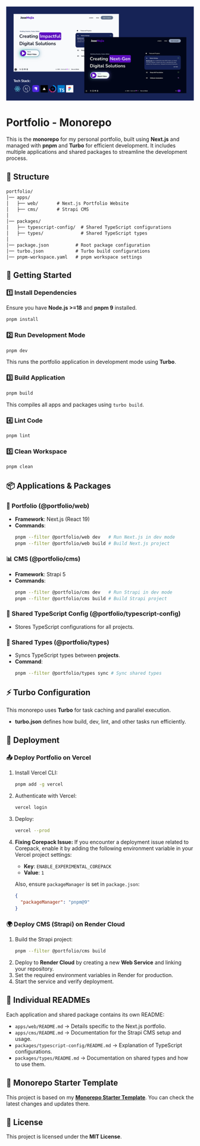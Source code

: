 ![Portfolio Banner](https://raw.githubusercontent.com/jamc96/portfolio/refs/heads/main/assets/project-banner.png)

# Portfolio - Monorepo

This is the **monorepo** for my personal portfolio, built using **Next.js** and managed with **pnpm** and **Turbo** for efficient development. It includes multiple applications and shared packages to streamline the development process.

## 📁 Structure

```
portfolio/
│── apps/
│   ├── web/       # Next.js Portfolio Website
│   ├── cms/       # Strapi CMS
│
│── packages/
│   ├── typescript-config/  # Shared TypeScript configurations
│   ├── types/              # Shared TypeScript types
│
│── package.json          # Root package configuration
│── turbo.json            # Turbo build configurations
│── pnpm-workspace.yaml   # pnpm workspace settings
```

## 🚀 Getting Started

### 1️⃣ Install Dependencies

Ensure you have **Node.js >=18** and **pnpm 9** installed.

```sh
pnpm install
```

### 2️⃣ Run Development Mode

```sh
pnpm dev
```

This runs the portfolio application in development mode using **Turbo**.

### 3️⃣ Build Application

```sh
pnpm build
```

This compiles all apps and packages using `turbo build`.

### 4️⃣ Lint Code

```sh
pnpm lint
```

### 5️⃣ Clean Workspace

```sh
pnpm clean
```

## 📦 Applications & Packages

### 🎨 Portfolio (@portfolio/web)

- **Framework**: Next.js (React 19)
- **Commands**:
  ```sh
  pnpm --filter @portfolio/web dev   # Run Next.js in dev mode
  pnpm --filter @portfolio/web build # Build Next.js project
  ```

### 📊 CMS (@portfolio/cms)

- **Framework**: Strapi 5
- **Commands**:
  ```sh
  pnpm --filter @portfolio/cms dev   # Run Strapi in dev mode
  pnpm --filter @portfolio/cms build # Build Strapi project
  ```

### 📜 Shared TypeScript Config (@portfolio/typescript-config)

- Stores TypeScript configurations for all projects.

### 🔗 Shared Types (@portfolio/types)

- Syncs TypeScript types between **projects**.
- **Command**:
  ```sh
  pnpm --filter @portfolio/types sync # Sync shared types
  ```

## ⚡ Turbo Configuration

This monorepo uses **Turbo** for task caching and parallel execution.

- **turbo.json** defines how build, dev, lint, and other tasks run efficiently.

## 🚀 Deployment

### 📤 Deploy Portfolio on Vercel

1. Install Vercel CLI:
   ```sh
   pnpm add -g vercel
   ```
2. Authenticate with Vercel:
   ```sh
   vercel login
   ```
3. Deploy:
   ```sh
   vercel --prod
   ```
4. **Fixing Corepack Issue:** If you encounter a deployment issue related to Corepack, enable it by adding the following environment variable in your Vercel project settings:

   - **Key**: `ENABLE_EXPERIMENTAL_COREPACK`
   - **Value**: `1`

   Also, ensure `packageManager` is set in `package.json`:

   ```json
   {
     "packageManager": "pnpm@9"
   }
   ```

### 🌍 Deploy CMS (Strapi) on Render Cloud

1. Build the Strapi project:
   ```sh
   pnpm --filter @portfolio/cms build
   ```
2. Deploy to **Render Cloud** by creating a new **Web Service** and linking your repository.
3. Set the required environment variables in Render for production.
4. Start the service and verify deployment.

## 📜 Individual READMEs

Each application and shared package contains its own README:

- `apps/web/README.md` → Details specific to the Next.js portfolio.
- `apps/cms/README.md` → Documentation for the Strapi CMS setup and usage.
- `packages/typescript-config/README.md` → Explanation of TypeScript configurations.
- `packages/types/README.md` → Documentation on shared types and how to use them.

## 🔗 Monorepo Starter Template

This project is based on my **[Monorepo Starter Template](https://github.com/jamc96/monorepo-starter)**. You can check the latest changes and updates there.

## 📜 License

This project is licensed under the **MIT License**.
